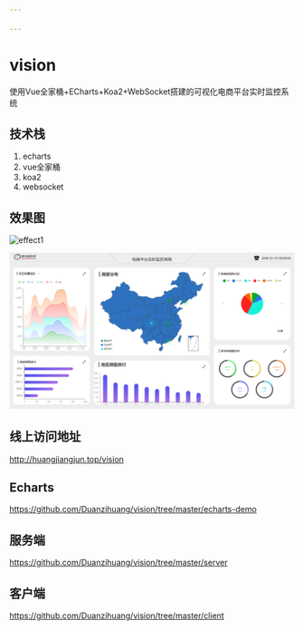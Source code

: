 ```yaml
---

---
```


# vision
使用Vue全家桶+ECharts+Koa2+WebSocket搭建的可视化电商平台实时监控系统

## 技术栈

1. echarts
2. vue全家桶
3. koa2
4. websocket

## 效果图

![effect1](/effect1.png)

![effect2](assets/effect2.png)

## 线上访问地址

http://huangjiangjun.top/vision

## Echarts

https://github.com/Duanzihuang/vision/tree/master/echarts-demo

## 服务端

https://github.com/Duanzihuang/vision/tree/master/server

## 客户端

https://github.com/Duanzihuang/vision/tree/master/client